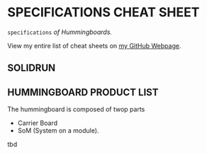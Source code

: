 # SPECIFICATIONS CHEAT SHEET

`specifications` _of Hummingboards._

View my entire list of cheat sheets on
[my GitHub Webpage](https://jeffdecola.github.io/my-cheat-sheets/).

## SOLIDRUN

## HUMMINGBOARD PRODUCT LIST

The hummingboard is composed of twop parts

* Carrier Board
* SoM (System on a module).

tbd

